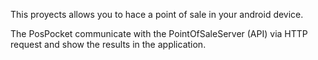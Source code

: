 This proyects allows you to hace a point of sale in your android device.

The PosPocket communicate with the PointOfSaleServer (API) via HTTP request and show the results in the application.
